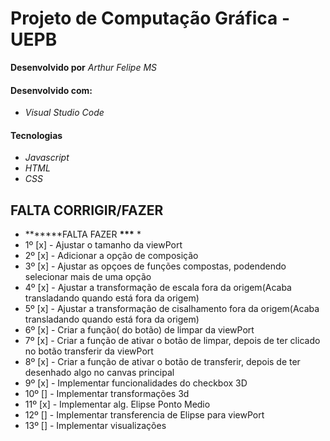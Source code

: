 # Projeto de Computação Gráfica - UEPB

**Desenvolvido por** _Arthur Felipe MS_

#### Desenvolvido com:

- _Visual Studio Code_

#### Tecnologias

- _Javascript_
- _HTML_
- _CSS_

## FALTA CORRIGIR/FAZER

- **\*\*\***FALTA FAZER **\*\*\*** \*
- 1º [x] - Ajustar o tamanho da viewPort
- 2º [x] - Adicionar a opção de composição
- 3º [x] - Ajustar as opçoes de funções compostas, podendendo selecionar mais de uma opção
- 4º [x] - Ajustar a transformação de escala fora da origem(Acaba transladando quando está fora da origem)
- 5º [x] - Ajustar a transformação de cisalhamento fora da origem(Acaba transladando quando está fora da origem)
- 6º [x] - Criar a função( do botão) de limpar da viewPort
- 7º [x] - Criar a função de ativar o botão de limpar, depois de ter clicado no botão transferir da viewPort
- 8º [x] - Criar a função de ativar o botão de transferir, depois de ter desenhado algo no canvas principal
- 9º [x] - Implementar funcionalidades do checkbox 3D
- 10º [] - Implementar transformações 3d
- 11º [x] - Implementar alg. Elipse Ponto Medio
- 12º [] - Implementar transferencia de Elipse para viewPort
- 13º [] - Implementar visualizações
